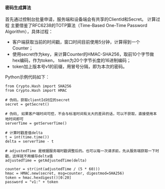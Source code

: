 #### 密码生成算法

首先通过控制台批量申请，服务端和设备端会有共享的ClientId和Secret。 计算过程 主要借鉴了RFC6238的TOTP算法（Time-Based One-Time Password Algorithm），具体过程：

- 客户端获取当前的时间戳，窗口时间目前使用5分钟，计算得到一个Counter；
- 使用secret作为key，来计算Counter的HMAC-SHA256，取前10个字节做hex编码，作为token， token为20个字节长度的16进制编码；
- token加上版本号v1的前缀，用冒号分隔，即为本次的密码。

Python示例代码如下：

```
from Crypto.Hash import SHA256
from Crypto.Hash import HMAC

# 伪码，获取clientId对应的secret
secret = getSecret()

# 伪码, 如果客户端时间可控，不会与标准时间有太大的差异的话，可以不获取，直接使用本地时间即可
serverTime = getServerTime() 

# 计算时戳差值delta
t = int(time.time())
delta = serverTime - t

# adjustedTime 是根据服务端时戳调整后的。也可以每一次请求前，先从服务端获取一下时戳，这样就不用缓存delta值
adjustedTime = getAdjustedTime(delta)

counter = str(int(adjustedTime / (5 * 60)))
hmac = HMAC.new(secret, msg=counter, digestmod=SHA256)
token = hmac.hexdigest()[0:20]
password = "v1:" + token
```